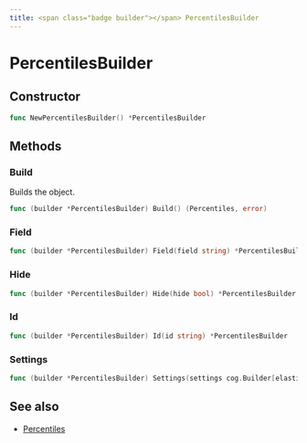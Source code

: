 ```yaml
---
title: <span class="badge builder"></span> PercentilesBuilder
---
```

# <span class="badge builder"></span> PercentilesBuilder

## Constructor

```go
func NewPercentilesBuilder() *PercentilesBuilder
```
## Methods

### <span class="badge object-method"></span> Build

Builds the object.

```go
func (builder *PercentilesBuilder) Build() (Percentiles, error)
```

### <span class="badge object-method"></span> Field

```go
func (builder *PercentilesBuilder) Field(field string) *PercentilesBuilder
```

### <span class="badge object-method"></span> Hide

```go
func (builder *PercentilesBuilder) Hide(hide bool) *PercentilesBuilder
```

### <span class="badge object-method"></span> Id

```go
func (builder *PercentilesBuilder) Id(id string) *PercentilesBuilder
```

### <span class="badge object-method"></span> Settings

```go
func (builder *PercentilesBuilder) Settings(settings cog.Builder[elasticsearch.ElasticsearchPercentilesSettings]) *PercentilesBuilder
```

## See also

 * <span class="badge object-type-struct"></span> [Percentiles](./object-Percentiles.md)
